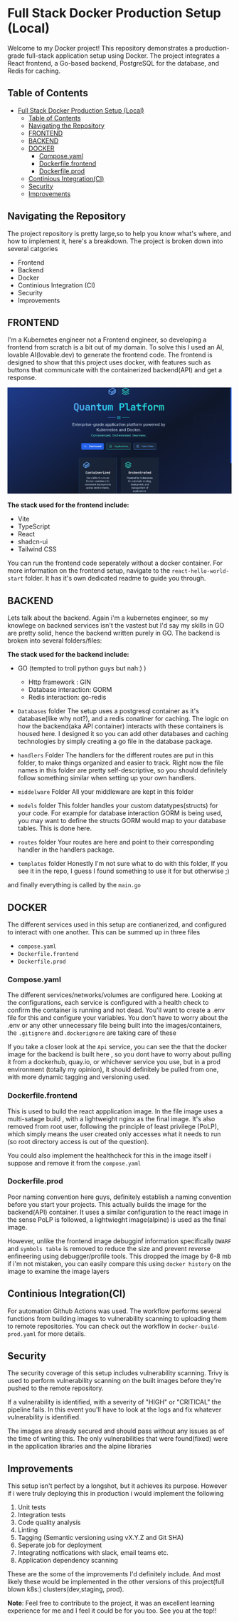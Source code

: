 # Full Stack Docker Production Setup (Local)

Welcome to my Docker project! This repository demonstrates a production-grade full-stack application setup using Docker. The project integrates a React frontend, a Go-based backend, PostgreSQL for the database, and Redis for caching. 

## Table of Contents
- [Full Stack Docker Production Setup (Local)](#full-stack-docker-production-setup-local)
  - [Table of Contents](#table-of-contents)
  - [Navigating the Repository](#navigating-the-repository)
  - [FRONTEND](#frontend)
  - [BACKEND](#backend)
  - [DOCKER](#docker)
    - [Compose.yaml](#composeyaml)
    - [Dockerfile.frontend](#dockerfilefrontend)
    - [Dockerfile.prod](#dockerfileprod)
  - [Continious Integration(CI)](#continious-integrationci)
  - [Security](#security)
  - [Improvements](#improvements)

## Navigating the Repository
The project repository is pretty large,so to help you know what's where, and how to implement it, here's a breakdown. The project is broken down into several catgories

- Frontend
- Backend
- Docker 
- Continious Integration (CI)
- Security 
- Improvements

## FRONTEND
I'm a Kubernetes engineer not a Frontend engineer, so developing a frontend from scratch is a bit out of my domain. To solve this I used an AI, lovable AI(lovable.dev) to generate the frontend code. The frontend is designed to show that this project uses docker, with features such as buttons that communicate with the containerized backend(API) and get a response.

![alt text](image.png)

**The stack used for the frontend include:**

- Vite
- TypeScript
- React
- shadcn-ui
- Tailwind CSS

You can run the frontend code seperately without a docker container. For more information on the frontend setup, navigate to the `react-hello-world-start` folder. It has it's own dedicated readme to guide you through.

## BACKEND
Lets talk about the backend. Again i'm a kubernetes engineer, so my knowlege on backned services isn't the vastest but I'd say my skills in GO are pretty solid, hence the backend written purely in GO. The backend is broken into several folders/files:

**The stack used for the backend include:**

- GO (tempted to troll python guys but nah:) )
  - Http framework : GIN
  - Database interaction: GORM
  - Redis interaction: go-redis

- `Databases` folder
 The setup uses a postgresql container as it's database(like why not?), and a redis conatiner for caching. The logic on how the backend(aka API container) interacts with these containers is housed here. I designed it so you can add other databases and caching technologies by simply creating a go file in the database package.

- `handlers` Folder
The handlers for the different routes are put in this folder, to make things organized and easier to track. Right now the file names in this folder are pretty self-descriptive, so you should definitely follow something similar when setting up your own handlers.

- `middelware` Folder
All your middleware are kept in this folder

- `models` folder
This folder handles your custom datatypes(structs) for your code. For example for database interaction GORM is being used, you may want to define the structs GORM would map to your database tables. This is done here.

- `routes` folder
Your routes are here and point to their corresponding handler in the handlers package.

- `templates` folder
Honestly I'm not sure what to do with this folder, If you see it in the repo, I guess I found something to use it for but otherwise ;)

and finally everything is called by the `main.go`

## DOCKER
The different services used in this setup are contianerized, and configured to interact with one another. This can be summed up in three files

- `compose.yaml`
- `Dockerfile.frontend`
- `Dockerfile.prod`

### Compose.yaml
The different services/networks/volumes are configured here. Looking at the configurations, each service is configured with a health check to confirm the container is running and not dead. You'll want to create a .env file for this and configure your variables. You don't have to worry about the .env or any other unnecessary file being built into the images/containers, the  `.gitignore` and .`dockerignore` are taking care of these

If you take a closer look at the `Api` service, you can see the that the docker image for the backend is built here , so you dont have to worry about pulling it from a dockerhub, quay.io, or whichever service you use, but in a prod environment (totally my opinion), it should definitely be pulled from one, with more dynamic tagging and versioning used.

### Dockerfile.frontend
This is used to build the react appplication image. In the file image uses a multi-satage build , with a lightweight nginx as the final image. It's also removed from root user, following the principle of least privilege (PoLP), which simply means the user created only accesses what it needs to run (so root directory access is out of the question). 

You could also implement the healthcheck for this in the image itself i suppose and remove it from the `compose.yaml`

### Dockerfile.prod
Poor naming convention here guys, definitely establish a naming convention before you start your projects. This actually builds the image for the backend(API) container. It uses a similar configuration to the react image in the sense PoLP is followed, a lightwieght image(alpine) is used as the final image. 

However, unlike the frontend image debugginf information specifically `DWARF` and `symbols table` is removed to reduce the size and prevent reverse enfineering using debugger/profile tools. This dropped the image by 6-8 mb if i'm not mistaken, you can easily compare this using `docker history` on the image to examine the image layers


## Continious Integration(CI)
For automation Github Actions was used. The workflow performs several functions from building images to vulnerability scanning to uploading them to remote repositories. You can check out the workflow in `docker-build-prod.yaml` for more details.


## Security 
The security coverage of this setup includes vulnerability scanning. Trivy is used to perform vulnerability scanning on the built images before they're pushed to the remote repository.

If a vulnerability is identified, with a severity of "HIGH" or "CRITICAL" the pipeline fails. In this event you'll have to look at the logs and fix whatever vulnerability is identified. 

The images are already secured and should pass without any issues as of the time of writing this. The only vulnerabilities that were found(fixed) were in the application libraries and the alpine libraries

## Improvements
This setup isn't perfect by a longshot, but it achieves its purpose. However if i were truly deploying this in production i would implement the following

1. Unit tests
2. Integration tests
3. Code quality analysis
4. Linting
5. Tagging (Semantic versioning using vX.Y.Z and Git SHA)
6. Seperate job for deployment
7. Integrating notfications with slack, email teams etc.
8. Application dependency scanning

These are the some of the improvements I'd definitely include. And most likely these would be implemented in the other versions of this project(full blown k8s:) clusters(dev,staging, prod).


**Note**: Feel free to contribute to the project, it was an excellent learning experience for me and I feel it could be for you too. See you at the top!!







